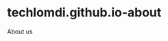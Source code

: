 # techlomdi.github.io-about
About us
<script data-name="BMC-Widget" data-cfasync="false" src="https://cdnjs.buymeacoffee.com/1.0.0/widget.prod.min.js" data-id="lomdi" data-description="Support me on Buy me a coffee!" data-message="Be a part of The Lomdi Company 🦊" data-color="#FF5F5F" data-position="Right" data-x_margin="18" data-y_margin="18"></script>

